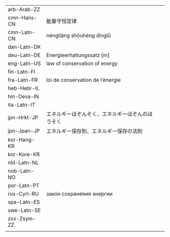 | | | |
|-|-|-|
| arb-Arab-ZZ |  |  |
| cmn-Hans-CN | 能量守恒定律 |  |
| cmn-Latn-CN | néngliàng shǒuhéng dìnglǜ |  |
| dan-Latn-DK |  |  |
| deu-Latn-DE | Energieerhaltungssatz [m] |  |
| eng-Latn-US | law of conservation of energy |  |
| fin-Latn-FI |  |  |
| fra-Latn-FR | loi de conservation de l’énergie |  |
| heb-Hebr-IL |  |  |
| hin-Deva-IN |  |  |
| ita-Latn-IT |  |  |
| jpn-Hrkt-JP | エネルギーほぞんそく、エネルギーほぞんのほうそく |  |
| jpn-Jpan-JP | エネルギー保存則、エネルギー保存の法則 |  |
| kor-Hang-KR |  |  |
| kor-Kore-KR |  |  |
| nld-Latn-NL |  |  |
| nob-Latn-NO |  |  |
| por-Latn-PT |  |  |
| rus-Cyrl-RU | зако́н сохране́ния эне́ргии |  |
| spa-Latn-ES |  |  |
| swe-Latn-SE |  |  |
| zxx-Zsym-ZZ |  |  |
|  |  |  |